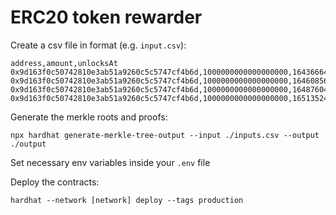 # ERC20 token rewarder

Create a csv file in format (e.g. `input.csv`):

```csv
address,amount,unlocksAt
0x9d163f0c50742810e3ab51a9260c5c5747cf4b6d,1000000000000000000,1643666400
0x9d163f0c50742810e3ab51a9260c5c5747cf4b6d,1000000000000000000,1646085600
0x9d163f0c50742810e3ab51a9260c5c5747cf4b6d,1000000000000000000,1648760400
0x9d163f0c50742810e3ab51a9260c5c5747cf4b6d,1000000000000000000,1651352400
```

Generate the merkle roots and proofs:

```
npx hardhat generate-merkle-tree-output --input ./inputs.csv --output ./output
```

Set necessary env variables inside your `.env` file

Deploy the contracts:
```
hardhat --network [network] deploy --tags production
```
